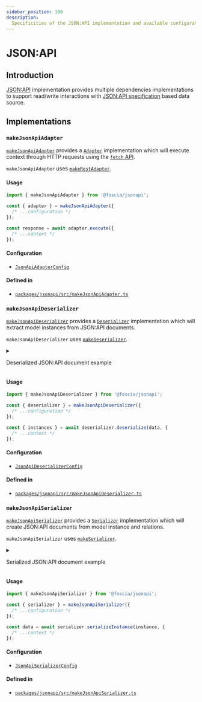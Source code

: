 ```yaml
---
sidebar_position: 100
description:
  Specificities of the JSON:API implementation and available configuration.
---
```


# JSON:API

## Introduction

[JSON:API](https://jsonapi.org) implementation provides multiple dependencies
implementations to support read/write interactions with
[JSON:API specification](https://jsonapi.org) based data source.

## Implementations

### `makeJsonApiAdapter`

[`makeJsonApiAdapter`](/docs/api/@foscia/jsonapi/functions/makeJsonApiAdapter)
provides a [`Adapter`](/docs/api/@foscia/core/interfaces/Adapter)
implementation which will execute context through HTTP requests using the
[`fetch` API](https://developer.mozilla.org/en-US/docs/Web/API/Fetch_API).

`makeJsonApiAdapter` uses
[`makeRestAdapter`](/docs/digging-deeper/implementations/rest#makerestadapter).

#### Usage

```typescript
import { makeJsonApiAdapter } from '@foscia/jsonapi';

const { adapter } = makeJsonApiAdapter({
  /* ...configuration */
});

const response = await adapter.execute({
  /* ...context */
});
```

#### Configuration

- [`JsonApiAdapterConfig`](/docs/api/@foscia/jsonapi/interfaces/JsonApiAdapterConfig)

#### Defined in

- [`packages/jsonapi/src/makeJsonApiAdapter.ts`](https://github.com/foscia-dev/foscia/blob/main/packages/jsonapi/src/makeJsonApiAdapter.ts)

### `makeJsonApiDeserializer`

[`makeJsonApiDeserializer`](/docs/api/@foscia/jsonapi/functions/makeJsonApiDeserializer)
provides a [`Deserializer`](/docs/api/@foscia/core/interfaces/Deserializer)
implementation which will extract model instances from JSON:API documents.

`makeJsonApiDeserializer` uses
[`makeDeserializer`](/docs/digging-deeper/implementations/serialization#makedeserializer).

<details>

<summary>

Deserialized JSON:API document example

</summary>

Here is an example of a JSON:API document which `makeJsonApiDeserializer` can
deserialize to model instances.

```json
{
  "data": [
    {
      "type": "posts",
      "id": "1",
      "attributes": {
        "title": "Foo",
        "body": "Foo Body",
        "publishedAt": "2023-10-24T10:00:00.000Z"
      },
      "relationships": {
        "comments": {
          "data": [
            {
              "type": "comments",
              "id": "1"
            },
            {
              "type": "comments",
              "id": "2"
            }
          ]
        }
      }
    },
    {
      "type": "posts",
      "id": "2",
      "attributes": {
        "title": "Bar",
        "body": "Bar Body",
        "publishedAt": null
      },
      "relationships": {
        "comments": {
          "data": []
        }
      }
    }
  ],
  "included": [
    {
      "type": "comments",
      "id": "1",
      "attributes": {
        "body": "Foo Comment"
      }
    },
    {
      "type": "comments",
      "id": "2",
      "attributes": {
        "body": "Bar Comment"
      }
    }
  ]
}
```

</details>

#### Usage

```typescript
import { makeJsonApiDeserializer } from '@foscia/jsonapi';

const { deserializer } = makeJsonApiDeserializer({
  /* ...configuration */
});

const { instances } = await deserializer.deserialize(data, {
  /* ...context */
});
```

#### Configuration

- [`JsonApiDeserializerConfig`](/docs/api/@foscia/jsonapi/interfaces/JsonApiDeserializerConfig)

#### Defined in

- [`packages/jsonapi/src/makeJsonApiDeserializer.ts`](https://github.com/foscia-dev/foscia/blob/main/packages/jsonapi/src/makeJsonApiDeserializer.ts)

### `makeJsonApiSerializer`

[`makeJsonApiSerializer`](/docs/api/@foscia/jsonapi/functions/makeJsonApiSerializer)
provides a [`Serializer`](/docs/api/@foscia/core/interfaces/Serializer)
implementation which will create JSON:API documents from model instance
and relations.

`makeJsonApiSerializer` uses
[`makeSerializer`](/docs/digging-deeper/implementations/serialization#makeserializer).

<details>

<summary>

Serialized JSON:API document example

</summary>

Here is an example of a JSON:API document which `makeJsonApiSerializer` can
create from a model instance.

```json
{
  "data": {
    "type": "posts",
    "id": "1",
    "attributes": {
      "title": "Foo",
      "body": "Foo Body",
      "publishedAt": "2023-10-24T10:00:00.000Z"
    },
    "relationships": {
      "comments": {
        "data": [
          {
            "type": "comments",
            "id": "1"
          },
          {
            "type": "comments",
            "id": "2"
          }
        ]
      }
    }
  }
}
```

</details>

#### Usage

```typescript
import { makeJsonApiSerializer } from '@foscia/jsonapi';

const { serializer } = makeJsonApiSerializer({
  /* ...configuration */
});

const data = await serializer.serializeInstance(instance, {
  /* ...context */
});
```

#### Configuration

- [`JsonApiSerializerConfig`](/docs/api/@foscia/jsonapi/interfaces/JsonApiSerializerConfig)

#### Defined in

- [`packages/jsonapi/src/makeJsonApiSerializer.ts`](https://github.com/foscia-dev/foscia/blob/main/packages/jsonapi/src/makeJsonApiSerializer.ts)
